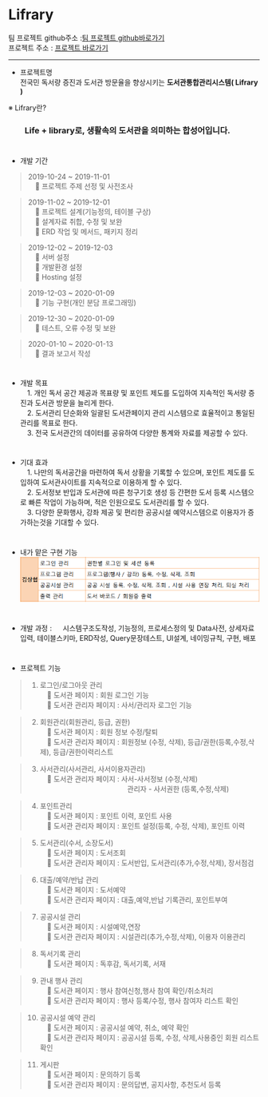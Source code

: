 # Lifrary

팀 프로젝트 github주소  :[팀 프로젝트 github바로가기](https://github.com/shohye/Lifrary)  
프로젝트 주소 :  [프로젝트 바로가기](http://tkdguq93.cafe24.com)  
<hr/>


* 프로젝트명  
 전국민 독서량 증진과 도서관 방문율을 향상시키는 **도서관통합관리시스템( Lifrary )**  
   
     
 ※ Lifrary란?  
 ### &ensp;&ensp;&ensp;&ensp;Life + library로, 생활속의 도서관을 의미하는 합성어입니다.
#
* 개발 기간  
> 2019-10-24 ~ 2019-11-01  
&ensp;&ensp; 프로젝트 주제 선정 및 사전조사

> 2019-11-02 ~ 2019-12-01  
&ensp;&ensp; 프로젝트 설계(기능정의, 테이블 구상)  
&ensp;&ensp; 설계자료 취합, 수정 및 보완  
&ensp;&ensp; ERD 작업 및 메서드, 패키지 정리

> 2019-12-02 ~ 2019-12-03  
&ensp;&ensp; 서버 설정  
&ensp;&ensp; 개발환경 설정  
&ensp;&ensp; Hosting 설정

> 2019-12-03 ~ 2020-01-09  
&ensp;&ensp; 기능 구현(개인 분담 프로그래밍)

> 2019-12-30 ~ 2020-01-09  
&ensp;&ensp; 테스트, 오류 수정 및 보완

> 2020-01-10 ~ 2020-01-13  
&ensp;&ensp; 결과 보고서 작성

#
*  개발 목표  
&ensp;&ensp;1. 개인 독서 공간 제공과 목표량 및 포인트 제도를 도입하여 지속적인 독서량 증진과 도서관 방문을 늘리게 한다.  
&ensp;&ensp;2. 도서관리 단순화와 일괄된 도서관페이지 관리 시스템으로 효율적이고 통일된 관리를 목표로 한다.  
&ensp;&ensp;3. 전국 도서관간의 데이터를 공유하여 다양한 통계와 자료를 제공할 수 있다.  

# 
* 기대 효과  
&ensp;&ensp;1. 나만의 독서공간을 마련하여 독서 상황을 기록할 수 있으며, 포인트 제도를 도입하여  도서관사이트를 지속적으로 이용하게 할 수 있다.  
&ensp;&ensp;2. 도서정보 반입과 도서관에 따른 청구기호 생성 등 간편한 도서 등록 시스템으로 빠른 작업이 가능하며, 적은 인원으로도 도서관리를 할 수 있다.  
&ensp;&ensp;3. 다양한 문화행사, 강좌 제공 및 편리한 공공시설 예약시스템으로 이용자가 증가하는것을 기대할 수 있다.  

#
* 내가 맡은 구현 기능  
![Alt text](lifrary/src/main/resources/static/portfolioStatic/images/implement.PNG)

#
* 개발 과정 : 
&ensp;&ensp; 시스템구조도작성, 기능정의, 프로세스정의 및 Data사전, 상세자료입력, 테이블스키마, ERD작성, Query문장테스트, UI설계, 네이밍규칙, 구현, 배포

#
* 프로젝트 기능  
> 1. 로그인/로그아웃 관리  
&ensp;&ensp; 도서관 페이지 : 회원 로그인 기능  
&ensp;&ensp; 도서관 관리자 페이지 : 사서/관리자 로그인 기능  

> 2. 회원관리(회원관리, 등급, 권한)  
&ensp;&ensp; 도서관 페이지 : 회원 정보 수정/탈퇴  
&ensp;&ensp; 도서관 관리자 페이지 : 회원정보 (수정, 삭제),  등급/권한(등록,수정,삭제), 등급/권한이력리스트  

> 3. 사서관리(사서관리, 사서이용자관리)  
&ensp;&ensp; 도서관 관리자 페이지 : 사서-사서정보 (수정,삭제)  
&emsp;&emsp;&emsp;&emsp;&emsp;&emsp;&emsp;&emsp;&emsp;&emsp;&emsp;&ensp;&ensp;&ensp;관리자 - 사서권한 (등록,수정,삭제)  

> 4. 포인트관리  
&ensp;&ensp; 도서관 페이지 : 포인트 이력, 포인트 사용  
&ensp;&ensp; 도서관 관리자 페이지 : 포인트 설정(등록, 수정, 삭제), 포인트 이력  

> 5. 도서관리(수서, 소장도서)  
&ensp;&ensp; 도서관 페이지 : 도서조회  
&ensp;&ensp; 도서관 관리자 페이지 : 도서반입, 도서관리(추가,수정,삭제), 장서점검  

> 6. 대출/예약/반납 관리  
&ensp;&ensp; 도서관 페이지 : 도서예약  
&ensp;&ensp; 도서관 관리자 페이지 : 대출,예약,반납 기록관리, 포인트부여  

> 7. 공공시설 관리  
&ensp;&ensp; 도서관 페이지 : 시설예약,연장  
&ensp;&ensp; 도서관 관리자 페이지 : 시설관리(추가,수정,삭제), 이용자 이용관리  

> 8. 독서기록 관리  
&ensp;&ensp; 도서관 페이지 : 독후감, 독서기록, 서재  

> 9. 관내 행사 관리  
&ensp;&ensp; 도서관 페이지 : 행사 참여신청,행사 참여 확인/취소처리  
&ensp;&ensp; 도서관 관리자 페이지 : 행사 등록/수정, 행사 참여자 리스트 확인  

> 10. 공공시설 예약 관리  
&ensp;&ensp; 도서관 페이지 : 공공시설 예약, 취소, 예약 확인  
&ensp;&ensp; 도서관 관리자 페이지 : 공공시설 등록, 수정, 삭제,사용중인 회원 리스트 확인  

> 11. 게시판  
&ensp;&ensp; 도서관 페이지 : 문의하기 등록  
&ensp;&ensp; 도서관 관리자 페이지 : 문의답변, 공지사항, 추천도서 등록  
